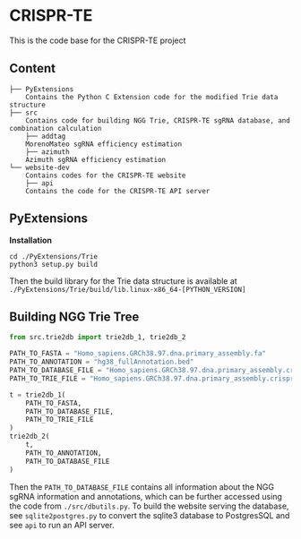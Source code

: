 # CRISPR-TE

This is the code base for the CRISPR-TE project

## Content
```
├── PyExtensions
    Contains the Python C Extension code for the modified Trie data structure
├── src
    Contains code for building NGG Trie, CRISPR-TE sgRNA database, and combination calculation
    ├── addtag
    MorenoMateo sgRNA efficiency estimation
    ├── azimuth
    Azimuth sgRNA efficiency estimation
└── website-dev
    Contains codes for the CRISPR-TE website
    ├── api
    Contains the code for the CRISPR-TE API server
```

## PyExtensions
**Installation**
```
cd ./PyExtensions/Trie
python3 setup.py build
```
Then the build library for the Trie data structure is available at `./PyExtensions/Trie/build/lib.linux-x86_64-[PYTHON_VERSION]`

## Building NGG Trie Tree
```python
from src.trie2db import trie2db_1, trie2db_2

PATH_TO_FASTA = "Homo_sapiens.GRCh38.97.dna.primary_assembly.fa"
PATH_TO_ANNOTATION = "hg38_fullAnnotation.bed"
PATH_TO_DATABASE_FILE = "Homo_sapiens.GRCh38.97.dna.primary_assembly.crisprte.db"
PATH_TO_TRIE_FILE = "Homo_sapiens.GRCh38.97.dna.primary_assembly.crisprte.trie.data"

t = trie2db_1(
    PATH_TO_FASTA,
    PATH_TO_DATABASE_FILE,
    PATH_TO_TRIE_FILE
)
trie2db_2(
    t,
    PATH_TO_ANNOTATION,
    PATH_TO_DATABASE_FILE
)
```
Then the `PATH_TO_DATABASE_FILE` contains all information about the NGG sgRNA information and annotations, which can be further accessed using the code from `./src/dbutils.py`.
To build the website serving the database, see `sqlite2postgres.py` to convert the sqlite3 database to PostgresSQL and see `api` to run an API server.

